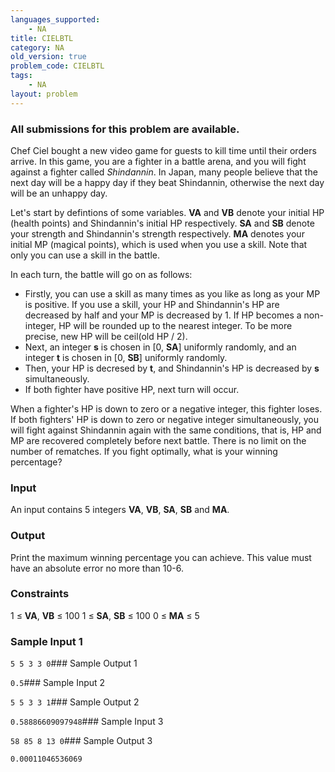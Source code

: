 ```yaml
---
languages_supported:
    - NA
title: CIELBTL
category: NA
old_version: true
problem_code: CIELBTL
tags:
    - NA
layout: problem
---
```

###  All submissions for this problem are available. 

Chef Ciel bought a new video game for guests to kill time until their orders arrive. In this game, you are a fighter in a battle arena, and you will fight against a fighter called _Shindannin_. In Japan, many people believe that the next day will be a happy day if they beat Shindannin, otherwise the next day will be an unhappy day.

Let's start by defintions of some variables. **VA** and **VB** denote your initial HP (health points) and Shindannin's initial HP respectively. **SA** and **SB** denote your strength and Shindannin's strength respectively. **MA** denotes your initial MP (magical points), which is used when you use a skill. Note that only you can use a skill in the battle.

In each turn, the battle will go on as follows:

- Firstly, you can use a skill as many times as you like as long as your MP is positive. If you use a skill, your HP and Shindannin's HP are decreased by half and your MP is decreased by 1. If HP becomes a non-integer, HP will be rounded up to the nearest integer. To be more precise, new HP will be ceil(old HP / 2).
- Next, an integer **s** is chosen in \[0, **SA**\] uniformly randomly, and an integer **t** is chosen in \[0, **SB**\] uniformly randomly.
- Then, your HP is decresed by **t**, and Shindannin's HP is decreased by **s** simultaneously.
- If both fighter have positive HP, next turn will occur.

When a fighter's HP is down to zero or a negative integer, this fighter loses. If both fighters' HP is down to zero or negative integer simultaneously, you will fight against Shindannin again with the same conditions, that is, HP and MP are recovered completely before next battle. There is no limit on the number of rematches. If you fight optimally, what is your winning percentage?

### Input

An input contains 5 integers **VA**, **VB**, **SA**, **SB** and **MA**.

### Output

Print the maximum winning percentage you can achieve. This value must have an absolute error no more than 10-6.

### Constraints

1 ≤ **VA**, **VB** ≤ 100
 1 ≤ **SA**, **SB** ≤ 100
 0 ≤ **MA** ≤ 5

### Sample Input 1

`5 5 3 3 0`### Sample Output 1

`0.5`### Sample Input 2

`5 5 3 3 1`### Sample Output 2

`0.58886609097948`### Sample Input 3

`58 85 8 13 0`### Sample Output 3

`0.00011046536069`
